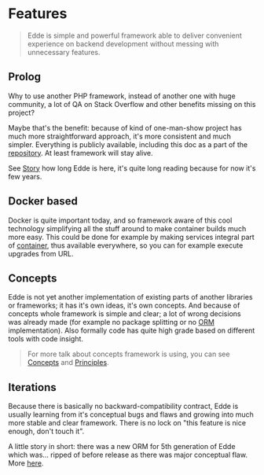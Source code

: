 # Features

> Edde is simple and powerful framework able to deliver convenient experience on backend development without messing with
unnecessary features. 

## Prolog

Why to use another PHP framework, instead of another one with huge community, a lot of QA on Stack Overflow and
other benefits missing on this project?

Maybe that's the benefit: because of kind of one-man-show project has much more straightforward approach, it's
more consistent and much simpler. Everything is publicly available, including this doc as a part of the
[repository](https://github.com/edde-framework/edde/tree/master/docs). At least framework will stay alive.

See [Story](/story) how long Edde is here, it's quite long reading because for now it's few years.

## Docker based

Docker is quite important today, and so framework aware of this cool technology simplifying all the stuff around to
make container builds much more easy. This could be done for example by making services integral part of
[container](/components/container), thus available everywhere, so you can for example execute upgrades from URL.

## Concepts

Edde is not yet another implementation of existing parts of another libraries or frameworks; it has it's own ideas,
it's own concepts. And because of concepts whole framework is simple and clear; a lot of wrong decisions was
already made (for example no package splitting or no [ORM](/components/orm) implementation). Also formally code
has quite high grade based on different tools with code insight.

> For more talk about concepts framework is using, you can see [Concepts](/ideas) and [Principles](/principles).

## Iterations

Because there is basically no backward-compatibility contract, Edde is usually learning from it's conceptual
bugs and flaws and growing into much more stable and clear framework. There is no lock on "this feature is 
nice enough, don't touch it".

A little story in short: there was a new ORM for 5th generation of Edde which was... ripped of before release
as there was major conceptual flaw. More [here](/components/orm).
